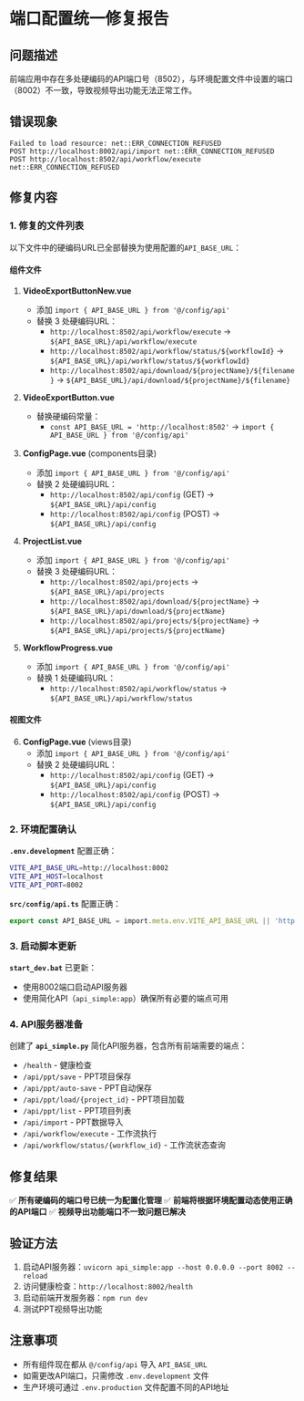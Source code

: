 # 端口配置统一修复报告

## 问题描述

前端应用中存在多处硬编码的API端口号（8502），与环境配置文件中设置的端口（8002）不一致，导致视频导出功能无法正常工作。

## 错误现象

```
Failed to load resource: net::ERR_CONNECTION_REFUSED
POST http://localhost:8002/api/import net::ERR_CONNECTION_REFUSED
POST http://localhost:8502/api/workflow/execute net::ERR_CONNECTION_REFUSED
```

## 修复内容

### 1. 修复的文件列表

以下文件中的硬编码URL已全部替换为使用配置的`API_BASE_URL`：

#### 组件文件
1. **VideoExportButtonNew.vue**
   - 添加 `import { API_BASE_URL } from '@/config/api'`
   - 替换 3 处硬编码URL：
     - `http://localhost:8502/api/workflow/execute` → `${API_BASE_URL}/api/workflow/execute`
     - `http://localhost:8502/api/workflow/status/${workflowId}` → `${API_BASE_URL}/api/workflow/status/${workflowId}`
     - `http://localhost:8502/api/download/${projectName}/${filename}` → `${API_BASE_URL}/api/download/${projectName}/${filename}`

2. **VideoExportButton.vue**
   - 替换硬编码常量：
     - `const API_BASE_URL = 'http://localhost:8502'` → `import { API_BASE_URL } from '@/config/api'`

3. **ConfigPage.vue** (components目录)
   - 添加 `import { API_BASE_URL } from '@/config/api'`
   - 替换 2 处硬编码URL：
     - `http://localhost:8502/api/config` (GET) → `${API_BASE_URL}/api/config`
     - `http://localhost:8502/api/config` (POST) → `${API_BASE_URL}/api/config`

4. **ProjectList.vue**
   - 添加 `import { API_BASE_URL } from '@/config/api'`
   - 替换 3 处硬编码URL：
     - `http://localhost:8502/api/projects` → `${API_BASE_URL}/api/projects`
     - `http://localhost:8502/api/download/${projectName}` → `${API_BASE_URL}/api/download/${projectName}`
     - `http://localhost:8502/api/projects/${projectName}` → `${API_BASE_URL}/api/projects/${projectName}`

5. **WorkflowProgress.vue**
   - 添加 `import { API_BASE_URL } from '@/config/api'`
   - 替换 1 处硬编码URL：
     - `http://localhost:8502/api/workflow/status` → `${API_BASE_URL}/api/workflow/status`

#### 视图文件
6. **ConfigPage.vue** (views目录)
   - 添加 `import { API_BASE_URL } from '@/config/api'`
   - 替换 2 处硬编码URL：
     - `http://localhost:8502/api/config` (GET) → `${API_BASE_URL}/api/config`
     - `http://localhost:8502/api/config` (POST) → `${API_BASE_URL}/api/config`

### 2. 环境配置确认

**`.env.development`** 配置正确：
```bash
VITE_API_BASE_URL=http://localhost:8002
VITE_API_HOST=localhost
VITE_API_PORT=8002
```

**`src/config/api.ts`** 配置正确：
```typescript
export const API_BASE_URL = import.meta.env.VITE_API_BASE_URL || 'http://localhost:8002'
```

### 3. 启动脚本更新

**`start_dev.bat`** 已更新：
- 使用8002端口启动API服务器
- 使用简化API（`api_simple:app`）确保所有必要的端点可用

### 4. API服务器准备

创建了 **`api_simple.py`** 简化API服务器，包含所有前端需要的端点：
- `/health` - 健康检查
- `/api/ppt/save` - PPT项目保存
- `/api/ppt/auto-save` - PPT自动保存
- `/api/ppt/load/{project_id}` - PPT项目加载
- `/api/ppt/list` - PPT项目列表
- `/api/import` - PPT数据导入
- `/api/workflow/execute` - 工作流执行
- `/api/workflow/status/{workflow_id}` - 工作流状态查询

## 修复结果

✅ **所有硬编码的端口号已统一为配置化管理**
✅ **前端将根据环境配置动态使用正确的API端口**
✅ **视频导出功能端口不一致问题已解决**

## 验证方法

1. 启动API服务器：`uvicorn api_simple:app --host 0.0.0.0 --port 8002 --reload`
2. 访问健康检查：`http://localhost:8002/health`
3. 启动前端开发服务器：`npm run dev`
4. 测试PPT视频导出功能

## 注意事项

- 所有组件现在都从 `@/config/api` 导入 `API_BASE_URL`
- 如需更改API端口，只需修改 `.env.development` 文件
- 生产环境可通过 `.env.production` 文件配置不同的API地址
